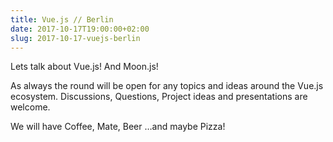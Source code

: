 ```yaml
---
title: Vue.js // Berlin
date: 2017-10-17T19:00:00+02:00
slug: 2017-10-17-vuejs-berlin
---
```


Lets talk about Vue.js! And Moon.js!

As always the round will be open for any topics and ideas around the Vue.js ecosystem. Discussions, Questions, Project ideas and presentations are welcome.

We will have Coffee, Mate, Beer …and maybe Pizza!

